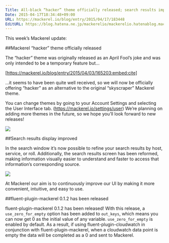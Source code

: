 ```yaml
---
Title: All-black “hacker” theme officially released; search results improved
Date: 2015-04-17T18:34:48+09:00
URL: https://mackerel.io/blog/entry/2015/04/17/183448
EditURL: https://blog.hatena.ne.jp/mackerelio/mackerelio.hatenablog.mackerel.io/atom/entry/8454420450091816917
---
```


This week’s Mackerel update:

##Mackerel “hacker” theme officially released

The “hacker” theme was originally released as an April Fool’s joke and was only intended to be a temporary feature but...

[https://mackerel.io/blog/entry/2015/04/03/165203:embed:cite]

...it seems to have been quite well received, so we will now be officially offering “hacker” as an alternative to the original “skyscraper” Mackerel theme.

You can change themes by going to your Account Settings and selecting the User Interface tab. (https://mackerel.io/settings/user)
We’re planning on adding more themes in the future, so we hope you’ll look forward to new releases!

![](https://cdn-ak.f.st-hatena.com/images/fotolife/m/mackerelio/20150417/20150417110816.png)

##Search results display improved

In the search window it’s now possible to refine your search results by host, service, or roll.
Additionally, the search results screen has been reformed, making information visually easier to understand and faster to access that information’s corresponding source.

![](https://cdn-ak.f.st-hatena.com/images/fotolife/m/mackerelio/20150417/20150417110815.png)

At Mackerel our aim is to continuously improve our UI by making it more convenient, intuitive, and easy to use.

##fluent-plugin-mackerel 0.1.2 has been released

fluent-plugin-mackerel 0.1.2 has been released! 
With this release, a `use_zero_for_empty` option has been added to `out_keys`, which means you can now get 0 as the initial value of any variable. `use_zero_for_empty` is enabled by default.
As a result, if using fluent-plugin-cloudwatch in conjunction with fluent-plugin-mackerel, when a cloudwatch data point is empty the data will be completed as a 0 and sent to Mackerel.
